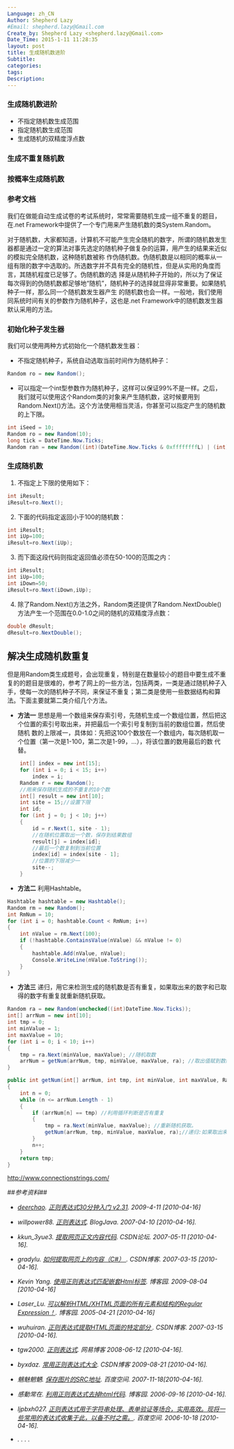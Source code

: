 ```yaml
---
Language: zh_CN
Author: Shepherd Lazy
#Email: shepherd.lazy@Gmail.com
Create_by: Shepherd Lazy <shepherd.lazy@Gmail.com>
Date_Time: 2015-1-11 11:28:35 
layout: post
title: 生成随机数进阶
Subtitle: 
categories: 
tags: 
Description:  
---
```


### 生成随机数进阶 ###

- 不指定随机数生成范围
- 指定随机数生成范围
- 生成随机的双精度浮点数

### 生成不重复随机数 ###

### 按概率生成随机数 ###

### 参考文档 ###

我们在做能自动生成试卷的考试系统时，常常需要随机生成一组不重复的题目，在.net Framework中提供了一个专门用来产生随机数的类System.Random。

对于随机数，大家都知道，计算机不可能产生完全随机的数字，所谓的随机数发生器都是通过一定的算法对事先选定的随机种子做复杂的运算，用产生的结果来近似的模拟完全随机数，这种随机数被称 作伪随机数。伪随机数是以相同的概率从一组有限的数字中选取的。所选数字并不具有完全的随机性，但是从实用的角度而言，其随机程度已足够了。伪随机数的选 择是从随机种子开始的，所以为了保证每次得到的伪随机数都足够地“随机”，随机种子的选择就显得非常重要。如果随机种子一样，那么同一个随机数发生器产生 的随机数也会一样。一般地，我们使用同系统时间有关的参数作为随机种子，这也是.net Framework中的随机数发生器默认采用的方法。

### 初始化种子发生器 ###
我们可以使用两种方式初始化一个随机数发生器：
- 不指定随机种子，系统自动选取当前时间作为随机种子：

```csharp
Random ro = new Random();
```
- 可以指定一个int型参数作为随机种子，这样可以保证99%不是一样。之后，我们就可以使用这个Random类的对象来产生随机数，这时候要用到Random.Next()方法。这个方法使用相当灵活，你甚至可以指定产生的随机数的上下限。

```csharp
int iSeed = 10;
Random ro = new Random(10);
long tick = DateTime.Now.Ticks;
Random ran = new Random((int)(DateTime.Now.Ticks & 0xffffffffL) | (int)(tick >> 32));
```

### 生成随机数 ###

1. 不指定上下限的使用如下：

```C#
int iResult;
iResult=ro.Next();
```
2. 下面的代码指定返回小于100的随机数：
```C#
int iResult;
int iUp=100;
iResult=ro.Next(iUp);
```
3. 而下面这段代码则指定返回值必须在50-100的范围之内：
```C#
int iResult;
int iUp=100;
int iDown=50;
iResult=ro.Next(iDown,iUp);
```
4. 除了Random.Next()方法之外，Random类还提供了Random.NextDouble()方法产生一个范围在0.0-1.0之间的随机的双精度浮点数：

```C#
double dResult;
dResult=ro.NextDouble();
```

## 解决生成随机数重复 ##
但是用Random类生成题号，会出现重复，特别是在数量较小的题目中要生成不重复的的题目是很难的，参考了网上的一些方法，包括两类，一类是通过随机种子入手，使每一次的随机种子不同，来保证不重复；第二类是使用一些数据结构和算法。下面主要就第二类介绍几个方法。
　 　
- **方法一**
思想是用一个数组来保存索引号，先随机生成一个数组位置，然后把这个位置的索引号取出来，并把最后一个索引号复制到当前的数组位置，然后使随机 数的上限减一，具体如：先把这100个数放在一个数组内，每次随机取一个位置（第一次是1-100，第二次是1-99，...），将该位置的数用最后的数 代替。

```csharp
    int[] index = new int[15];
    for (int i = 0; i < 15; i++)
        index = i;
    Random r = new Random();
    //用来保存随机生成的不重复的10个数
    int[] result = new int[10];
    int site = 15;//设置下限
    int id;
    for (int j = 0; j < 10; j++)
    {
        id = r.Next(1, site - 1);
        //在随机位置取出一个数，保存到结果数组
        result[j] = index[id];
        //最后一个数复制到当前位置
        index[id] = index[site - 1];
        //位置的下限减少一
        site--;
    } 
```


- **方法二**
利用Hashtable。

```C#
Hashtable hashtable = new Hashtable();
Random rm = new Random();
int RmNum = 10;
for (int i = 0; hashtable.Count < RmNum; i++)
{
    int nValue = rm.Next(100);
    if (!hashtable.ContainsValue(nValue) && nValue != 0)
    {
        hashtable.Add(nValue, nValue);
        Console.WriteLine(nValue.ToString());
    }
} 
```

- **方法三**
递归，用它来检测生成的随机数是否有重复，如果取出来的数字和已取得的数字有重复就重新随机获取。

```C#
Random ra = new Random(unchecked((int)DateTime.Now.Ticks));
int[] arrNum = new int[10];
int tmp = 0;
int minValue = 1;
int maxValue = 10;
for (int i = 0; i < 10; i++)
{
    tmp = ra.Next(minValue, maxValue); //随机取数
    arrNum = getNum(arrNum, tmp, minValue, maxValue, ra); //取出值赋到数组中
}
```
```C#
public int getNum(int[] arrNum, int tmp, int minValue, int maxValue, Random ra)
{
    int n = 0;
    while (n <= arrNum.Length - 1)
    {
        if (arrNum[n] == tmp) //利用循环判断是否有重复
        {
            tmp = ra.Next(minValue, maxValue); //重新随机获取。
            getNum(arrNum, tmp, minValue, maxValue, ra);//递归:如果取出来的数字和已取得的数字有重复就重新随机获取。
        }
        n++;
    }
    return tmp;
}
```

http://www.connectionstrings.com/

##*参考资料*##
- *[deerchao](http://www.unibetter.com/members/deerchao.aspx). [正则表达式30分钟入门 v2.31](http://unibetter.com/deerchao/zhengzhe-biaodashi-jiaocheng-se.htm). 2009-4-11 [2010-04-16]*
- *willpower88. [正则表达式](http://www.blogjava.net/willpower88/archive/2007/04/10/109669.html "正则表达式"). BlogJava. 2007-04-10 [2010-04-16].*
- *kkun_3yue3. [提取网页正文内容代码](http://bbs.csdn.net/topics/110062075#post-110555919). CSDN论坛. 2007-05-11 [2010-04-16].*    
- *gradylu. [如何提取网页上的内容（C#） ](http://blog.csdn.net/tigerlgf/article/details/1529989). CSDN博客. 2007-03-15 [2010-04-16].*  
- *Kevin Yang. [使用正则表达式匹配嵌套Html标签](http://www.cnblogs.com/KevinYang/archive/2009/08/04/1538050.html). 博客园. 2009-08-04 [2010-04-16]*
- *Laser_Lu. [可以解析HTML/XHTML页面的所有元素和结构的Regular Expression！](http://www.cnblogs.com/Laser_Lu/archive/2005/04/21/142605.html). 博客园. 2005-04-21 [2010-04-16]*
- *wuhuiran. [正则表达式提取HTML页面的特定部分 ](http://blog.csdn.net/wuhuiran/article/details/2750765). CSDN博客. 2007-03-15 [2010-04-16].*
- *tgw2000. [正则表达式](http://tgw2000.blog.163.com/blog/static/68159568200851210260475/). 网易博客 2008-06-12 [2010-04-16].*
- *byxdaz. [常用正则表达式大全](http://blog.csdn.net/byxdaz/article/details/4470684). CSDN博客 2009-08-21 [2010-04-16].*
- *魑魅魍魉. [保存图片的SRC地址](http://hi.baidu.com/mepowbjbrpfuvye/item/689452a28d423f9e1410732f "保存图片的SRC地址"). 百度空间. 2007-11-18[2010-04-16].*
- *感動常在. [利用正则表达式去掉html代码](http://www.cnblogs.com/wang123/archive/2006/09/16/505758.html). 博客园. 2006-09-16 [2010-04-16].*
- *ljpbxh027. [正则表达式用于字符串处理、表单验证等场合，实用高效。现将一些常用的表达式收集于此，以备不时之需。](http://hi.baidu.com/ljpbxh027/item/ef1e705c0191a43594eb0563   "正则表达式用于字符串处理、表单验证等场合，实用高效。现将一些常用的表达式收集于此，以备不时之需。"). 百度空间. 2006-10-18 [2010-04-16].*

- *. []( ""). . .*